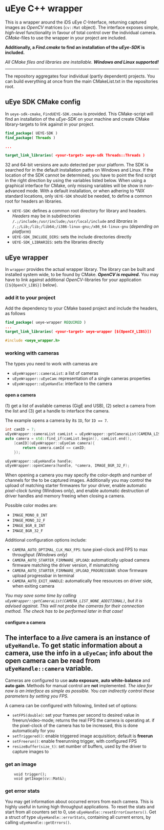 # uEye C++ wrapper
This is a wrapper around the iDS uEye *C*-Interface, returning captured images as *OpenCV* matrices (`cv::Mat` object). The interface exposes simple, *high-level* functionality in favour of total control over the individual camera. *CMake*-files to use the wrapper in your project are included. 

**Additionally, a *Find.cmake* to find an installation of the *uEye-SDK* is included.**

*All CMake files and libraries are installable. **Windows and Linux supported!***

---

The repository aggregates four individual (partly dependent) projects. You can build everything at once from the main CMakeList.txt in the repositories root.


## uEye SDK CMake config
In `ueye-sdk-cmake`, `FindUEYE-SDK.cmake` is provided. This CMake-script will find an installation of the *uEye-SDK* on your machine and create CMake library-targets to link against in your project.

```cmake
find_package( UEYE-SDK )
find_package( Threads )

...

target_link_libraries( <your-target> ueye-sdk Threads::Threads )
```
32 and 64-bit versions are auto detected per your platform. The SDK is searched for in the default installation paths on Windows and Linux. If the location of the SDK cannot be determined, you have to point the find script in the right direction by using the variables listed below. When using a graphical interface for CMake, only missing variables will be show in non-advanced mode. With a default installation, or when adhering to **NIX* standard locations, only `UEYE-SDK` should be needed, to define a common root for headers an libraries.

* `UEYE-SDK`: defines a common root directory for library and headers. *Headers* may be in subdirectories `/.;/include;/usr/include;/usr/local/include` and *libraries* in `/.;/Lib;/lib;/lib64;/i386-linux-gnu;/x86_64-linux-gnu` (*depending on platform*)
* `UEYE-SDK_INCLUDE_DIRS`: sets the include directories directly
* `UEYE-SDK_LIBRARIES`: sets the libraries directly

## uEye wrapper
In `wrapper` provides the actual wrapper library. The library can be built and installed system wide, to be found by CMake. ***OpenCV is required.*** You may have to link against additional *OpenCV*-libraries for your application (`[${OpenCV_LIBS}]` below).
### add it to your project
Add the dependency to your CMake based project and include the headers, as follows
```cmake
find_package( ueye-wrapper REQUIRED )
...
target_link_libraries( <your-target> ueye-wrapper [${OpenCV_LIBS}])

```
```c++
#include <ueye_wrapper.h>
```
### working with cameras
The types you need to work with cameras are
* `uEyeWrapper::cameraList`: a list of cameras
* `uEyeWrapper::uEyeCam`: representation of a single cameras properties
* `uEyeWrapper::uEyeHandle`: interface to the camera

#### open a camera
(1) get a list of available cameras (GigE and USB), (2) select a camera from the list and (3) get a handle to interface the camera.

The example opens a camera by its `ID`, for `ID == 7`.

```c++
int camID = 7;
uEyeWrapper::cameraList camList = uEyeWrapper::getCameraList(CAMERA_LIST_WITH_CONNECTION_INFO);
auto camera = std::find_if(camList.begin(), camList.end(),
    [camID](uEyeWrapper::uEyeCam camera){
        return camera.camId == camID;
    });

uEyeWrapper::uEyeHandle handle;
uEyeWrapper::openCamera(handle, *camera, IMAGE_BGR_32_F);
```

When opening a camera you may specify the color-depth and number of channels for the to be captured images. Additionally you may control the upload of matching starter firmwares for your driver, enable automatic *pixel-clock tuning* (Windows only), and enable automatic destruction of driver handles and memory freeing when closing a camera.

Possible color modes are:
* `IMAGE_MONO_8_INT`
* `IMAGE_MONO_32_F`
* `IMAGE_BGR_8_INT`
* `IMAGE_BGR_32_F`

Additional configuration options include:
* `CAMERA_AUTO_OPTIMAL_CLK_MAX_FPS`: tune pixel-clock and FPS to max throughput *(Windows only)*
* `CAMERA_AUTO_STARTER_FIRMWARE_UPLOAD`: automatically upload camera firmware matching the driver version, if mismatching
* `CAMERA_AUTO_STARTER_FIRMWARE_UPLOAD_PROGRESSBAR`: show firmware upload progressbar in terminal
* `CAMERA_AUTO_EXIT_HANDLE`: automatically free resources on driver side, when exiting camera

*You may save some time by calling `uEyeWrapper::getCameraList(CAMERA_LIST_NONE_ADDITIONAL)`, but it is advised against. This will not probe the cameras for their connection method. The check has to be performed later in that case!*

#### configure a camera
The interface to a *live* camera is an instance of `uEyeHandle`. To get static information about a camera, use the info in a `uEyeCam`; info about the open camera can be read from `uEyeHandle::camera` variable.
---
Cameras are configured to use **auto exposure**, **auto white-balance** and **auto gain**. Methods for manual control are **not** implemented. *The idea for now is an  interface as simple as possible. You can indirectly control these parameters by setting you FPS.*

A camera can be configured with following, limited set of options:
* `setFPS(double)`: set your frames per second to desired value in freerun/video-mode; returns the real FPS the camera is operating at. if the pixel-clock of the camera has to be increased, this is done automatically for you
* `setTriggered()`: enable triggered image acquisition; default is **freerun**
* `setFreerun()`: enable freerunning trigger, with configured FPS
* `resizeBuffer(size_t)`: set number of buffers, used by the driver to capture images to

### get an image
        void trigger();
        void getImage(cv::Mat&);


### get error stats
You may get information about occurred errors from each camera. This is highly useful in tuning high throughput applications. To reset the stats and start from all counters set to 0, use `uEyeHandle::resetErrorCounters()`. Get a struct of type `uEyeHandle::errorStats`, containing all current errors, by calling `uEyeHandle::getErrors()`.




